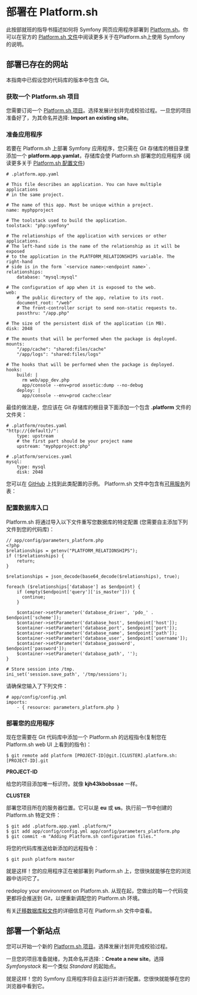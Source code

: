 # 部署在 Platform.sh

此按部就班的指导书描述如何将 Symfony 网页应用程序部署到 [Platform.sh](https://platform.sh/)。你可以在官方的 [Platform.sh 文件](https://docs.platform.sh/)中阅读更多关于在Platform.sh上使用 Symfony 的说明。

## 部署已存在的网站

本指南中已假设您的代码库的版本中包含 Git。

### 获取一个 Platform.sh 项目

您需要订阅一个 [Platform.sh 项目](https://marketplace.commerceguys.com/platform/buy-now)。选择发展计划并完成校验过程。一旦您的项目准备好了，为其命名并选择: **Import an existing site**。

### 准备应用程序

若要在 Platform.sh 上部署 Symfony 应用程序，您只需在 Git 存储库的根目录里添加一个 **platform.app.yamlat**，存储库会使 Platform.sh 部署您的应用程序 (阅读更多关于 [Platform.sh 配置文件](https://docs.platform.sh/))

```
# .platform.app.yaml

# This file describes an application. You can have multiple applications
# in the same project.

# The name of this app. Must be unique within a project.
name: myphpproject

# The toolstack used to build the application.
toolstack: "php:symfony"

# The relationships of the application with services or other applications.
# The left-hand side is the name of the relationship as it will be exposed
# to the application in the PLATFORM_RELATIONSHIPS variable. The right-hand
# side is in the form `<service name>:<endpoint name>`.
relationships:
    database: "mysql:mysql"

# The configuration of app when it is exposed to the web.
web:
    # The public directory of the app, relative to its root.
    document_root: "/web"
    # The front-controller script to send non-static requests to.
    passthru: "/app.php"

# The size of the persistent disk of the application (in MB).
disk: 2048

# The mounts that will be performed when the package is deployed.
mounts:
    "/app/cache": "shared:files/cache"
    "/app/logs": "shared:files/logs"

# The hooks that will be performed when the package is deployed.
hooks:
    build: |
      rm web/app_dev.php
      app/console --env=prod assetic:dump --no-debug
    deploy: |
      app/console --env=prod cache:clear
```

最佳的做法是，您应该在 Git 存储库的根目录下面添加一个包含 **.platform** 文件的 文件夹：

```
# .platform/routes.yaml
"http://{default}/":
    type: upstream
    # the first part should be your project name
    upstream: "myphpproject:php"

# .platform/services.yaml
mysql:
    type: mysql
    disk: 2048

```

您可以在 [GitHub](https://github.com/platformsh/platformsh-examples) 上找到此类配置的示例。 Platform.sh 文件中包含有[可用服务](https://docs.platform.sh/#configure-services)列表：

### 配置数据库入口

Platform.sh 将通过导入以下文件重写您数据库的特定配置 (您需要自主添加下列文件到您的代码库)：

```
// app/config/parameters_platform.php
<?php
$relationships = getenv("PLATFORM_RELATIONSHIPS");
if (!$relationships) {
    return;
}

$relationships = json_decode(base64_decode($relationships), true);

foreach ($relationships['database'] as $endpoint) {
    if (empty($endpoint['query']['is_master'])) {
      continue;
    }

    $container->setParameter('database_driver', 'pdo_' . $endpoint['scheme']);
    $container->setParameter('database_host', $endpoint['host']);
    $container->setParameter('database_port', $endpoint['port']);
    $container->setParameter('database_name', $endpoint['path']);
    $container->setParameter('database_user', $endpoint['username']);
    $container->setParameter('database_password', $endpoint['password']);
    $container->setParameter('database_path', '');
}

# Store session into /tmp.
ini_set('session.save_path', '/tmp/sessions');
```

请确保您输入了下列文件：

```
# app/config/config.yml
imports:
    - { resource: parameters_platform.php }
```

### 部署您的应用程序

现在您需要在 Git 代码库中添加一个 Platform.sh 的远程指令(复制您在 Platform.sh web UI 上看到的指令)：

```
$ git remote add platform [PROJECT-ID]@git.[CLUSTER].platform.sh:[PROJECT-ID].git
```

**PROJECT-ID**

给您的项目添加唯一标识符。就像 **kjh43kbobssae** 一样。

**CLUSTER**

部署您项目所在的服务器位置。它可以是 **eu** 或 **us**。执行前一节中创建的 Platform.sh 特定文件：

```
$ git add .platform.app.yaml .platform/*
$ git add app/config/config.yml app/config/parameters_platform.php
$ git commit -m "Adding Platform.sh configuration files."
```

将您的代码库推送给新添加的远程指令：

```
$ git push platform master
```

就是这样！您的应用程序正在被部署到 Platform.sh 上，您很快就能够在您的浏览器中访问它了。

redeploy your environment on Platform.sh.
从现在起，您做出的每一个代码变更都将会推送到 Git，以便重新调配您的 Platform.sh 环境。

有关[迁移数据库和文件](https://docs.platform.sh/)的详细信息可在 Platform.sh 文件中查看。

## 部署一个新站点

您可以开始一个新的 [Platform.sh 项目](https://marketplace.commerceguys.com/platform/buy-now)。选择发展计划并完成校验过程。

一旦您的项目准备就绪，为其命名并选择:：**Create a new site**。选择*Symfonystack* 和一个类似 *Standard* 的起始点。

就是这样！您的 Symfony 应用程序将自主运行并进行配置。您很快就能够在您的浏览器中看到它。

